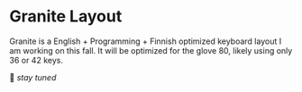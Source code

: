 # Granite Layout

Granite is a English + Programming + Finnish optimized keyboard layout I am working on this fall. It will be optimized for the glove 80, likely using only 36 or 42 keys.

📡 *stay tuned*
